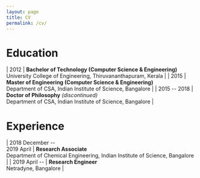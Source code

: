 ```yaml
---
layout: page
title: CV
permalink: /cv/
---
```


# Education

| 2012 | **Bachelor of Technology (Computer Science & Engineering)** <br> University College of Engineering, Thiruvananthapuram, Kerala |
| 2015 | **Master of Engineering (Computer Science & Engineering)** <br> Department of CSA, Indian Institute of Science, Bangalore |
| 2015 -- 2018 | **Doctor of Philosophy** _(discontinued)_ <br> Department of CSA, Indian Institute of Science, Bangalore |

# Experience

| 2018 December -- <br> 2019 April | **Research Associate** <br> Department of Chemical Engineering, Indian Institute of Science, Bangalore |
| 2019 April -- | **Research Engineer** <br> Netradyne, Bangalore |


